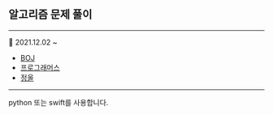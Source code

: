 ## 알고리즘 문제 풀이 

---

🐹 2021.12.02 ~ 

* [BOJ](https://www.acmicpc.net) 
* [프로그래머스](https://programmers.co.kr)
* [정올](http://jungol.co.kr)

---

python 또는 swift를 사용합니다.
